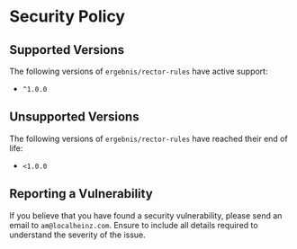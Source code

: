 # Security Policy

## Supported Versions

The following versions of `ergebnis/rector-rules` have active support:

- `^1.0.0`

## Unsupported Versions

The following versions of `ergebnis/rector-rules` have reached their end of life:

- `<1.0.0`

## Reporting a Vulnerability

If you believe that you have found a security vulnerability, please send an email to `am@localheinz.com`. Ensure to include all details required to understand the severity of the issue.
